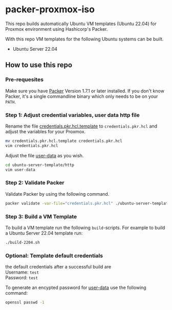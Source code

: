 # packer-proxmox-iso

This repo builds automatically Ubuntu VM templates (Ubuntu 22.04) for Proxmox  environment using Hashicorp's Packer.  

With this repo VM templates for the following Ubuntu systems can be built.

- Ubuntu Server 22.04


## How to use this repo

### Pre-requesites 

Make sure you have [Packer](https://www.packer.io/downloads) Version 1.7.1 or later installed. If you don't know Packer, it's a single commandline binary which only needs to be on your `PATH`.

### Step 1: Adjust credential variables, user data http file

Rename the file [credentials.pkr.hcl.template](credentials.pkr.hcl.template) to `credentials.pkr.hcl` and adjust the variables for your Proxmox.
```bash
mv credentials.pkr.hcl.template credentials.pkr.hcl
vim credentials.pkr.hcl
```

Adjust the file [user-data](user-data) as you wish.
```bash
cd ubuntu-server-template/http
vim user-data
```


### Step 2: Validate Packer

Validate Packer by using the following command.
```bash
packer validate -var-file="credentials.pkr.hcl" ./ubuntu-server-template/ubuntu-server-template.pkr.hcl
```

### Step 3: Build a VM Template

To build a VM template run the following `build`-scripts.
For example to build a Ubuntu Server 22.04 template run: 
```bash
./build-2204.sh
``` 

### Optional: Template default credentials

the default credentials after a successful build are   
Username: `test`   
Password: `test`  
    

To generate an encypted password for [user-data](.ubuntu-server-template/http/user-data) use the following command: 
```bash
openssl passwd -1
``` 
